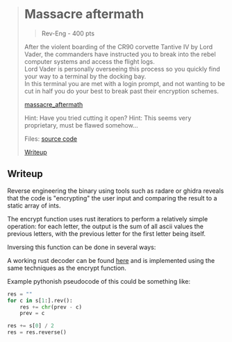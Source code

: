 > # Massacre aftermath
> > Rev-Eng - 400 pts
> 
> After the violent boarding of the CR90 corvette Tantive IV by Lord Vader, the commanders have instructed you to break into the rebel computer systems and access the flight logs.  
> Lord Vader is personally overseeing this process so you quickly find your way to a terminal by the docking bay.  
> In this terminal you are met with a login prompt, and not wanting to be cut in half you do your best to break past their encryption schemes.
> 
> [massacre_aftermath](./massacre_aftermath)
> 
> 
> Hint: Have you tried cutting it open?
> Hint: This seems very proprietary, must be flawed somehow...
> 
> 
> Files: [source code](./src/massacre_aftermath)
> 
> [Writeup](./writeup.md)


## Writeup

Reverse engineering the binary using tools such as radare or ghidra reveals that the code is "encrypting" the user input and comparing the result to a static array of ints.

The encrypt function uses rust iteratiors to perform a relatively simple operation:
for each letter, the output is the sum of all ascii values the previous letters, with the previous letter for the first letter being itself.

Inversing this function can be done in several ways:

A working rust decoder can be found [here](./src/massacre_aftermath/src/main.rs?plain=1#L58) and is implemented using the same techniques as the encrypt function.

Example pythonish pseudocode of this could be something like:

```py
res = ""
for c in s[1:].rev():
    res += chr(prev - c)
    prev = c

res += s[0] / 2
res = res.reverse()
```
